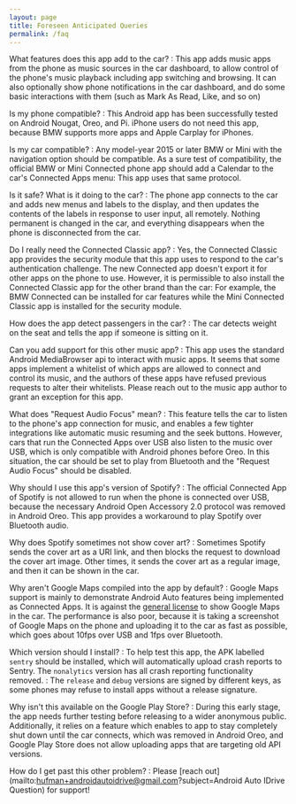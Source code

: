 ```yaml
---
layout: page
title: Foreseen Anticipated Queries
permalink: /faq
---
```


What features does this app add to the car?
: This app adds music apps from the phone as music sources in the car dashboard, to allow control of the phone's music playback including app switching and browsing. It can also optionally show phone notifications in the car dashboard, and do some basic interactions with them (such as Mark As Read, Like, and so on)

Is my phone compatible?
: This Android app has been successfully tested on Android Nougat, Oreo, and Pi. iPhone users do not need this app, because BMW supports more apps and Apple Carplay for iPhones.

Is my car compatible?
: Any model-year 2015 or later BMW or Mini with the navigation option should be compatible. As a sure test of compatibility, the official BMW or Mini Connected phone app should add a Calendar to the car's Connected Apps menu: This app uses that same protocol.

Is it safe? What is it doing to the car?
: The phone app connects to the car and adds new menus and labels to the display, and then updates the contents of the labels in response to user input, all remotely. Nothing permanent is changed in the car, and everything disappears when the phone is disconnected from the car.

Do I really need the Connected Classic app?
: Yes, the Connected Classic app provides the security module that this app uses to respond to the car's authentication challenge. The new Connected app doesn't export it for other apps on the phone to use. However, it is permissible to also install the Connected Classic app for the other brand than the car: For example, the BMW Connected can be installed for car features while the Mini Connected Classic app is installed for the security module.

How does the app detect passengers in the car?
: The car detects weight on the seat and tells the app if someone is sitting on it.

Can you add support for this other music app?
: This app uses the standard Android MediaBrowser api to interact with music apps. It seems that some apps implement a whitelist of which apps are allowed to connect and control its music, and the authors of these apps have refused previous requests to alter their whitelists. Please reach out to the music app author to grant an exception for this app.

What does "Request Audio Focus" mean?
: This feature tells the car to listen to the phone's app connection for music, and enables a few tighter integrations like automatic music resuming and the seek buttons. However, cars that run the Connected Apps over USB also listen to the music over USB, which is only compatible with Android phones before Oreo. In this situation, the car should be set to play from Bluetooth and the "Request Audio Focus" should be disabled.

Why should I use this app's version of Spotify?
: The official Connected App of Spotify is not allowed to run when the phone is connected over USB, because the necessary Android Open Accessory 2.0 protocol was removed in Android Oreo. This app provides a workaround to play Spotify over Bluetooth audio.

Why does Spotify sometimes not show cover art?
: Sometimes Spotify sends the cover art as a URI link, and then blocks the request to download the cover art image. Other times, it sends the cover art as a regular image, and then it can be shown in the car.

Why aren't Google Maps compiled into the app by default?
: Google Maps support is mainly to demonstrate Android Auto features being implemented as Connected Apps. It is against the [general license](https://cloud.google.com/maps-platform/terms/#3-license) to show Google Maps in the car. The performance is also poor, because it is taking a screenshot of Google Maps on the phone and uploading it to the car as fast as possible, which goes about 10fps over USB and 1fps over Bluetooth.

Which version should I install?
: To help test this app, the APK labelled `sentry` should be installed, which will automatically upload crash reports to Sentry. The `nonalytics` version has all crash reporting functionality removed.
: The `release` and `debug` versions are signed by different keys, as some phones may refuse to install apps without a release signature.

Why isn't this available on the Google Play Store?
: During this early stage, the app needs further testing before releasing to a wider anonymous public. Additionally, it relies on a feature which enables to app to stay completely shut down until the car connects, which was removed in Android Oreo, and Google Play Store does not allow uploading apps that are targeting old API versions.

How do I get past this other problem?
: Please [reach out](mailto:hufman+androidautoidrive@gmail.com?subject=Android Auto IDrive Question) for support!
